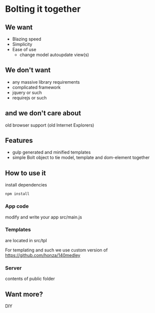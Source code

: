 

# Bolting it together

## We want

* Blazing speed
* Simplicity
* Ease of use
    * change model autoupdate view(s)

## We don't want

* any massive library requirements
* complicated framework
* jquery or such
* requirejs or such
 
## and we don't care about

 old browser support (old Internet Explorers)

## Features

* gulp generated and minified templates
* simple Bolt object to tie model, template and dom-element together

## How to use it

install dependencies

    npm install

### App code

modify and write your app src/main.js

### Templates

are located in src/tpl

For templating and such we use custom version of 
https://github.com/honza/140medley
    
### Server

contents of public folder

## Want more?

DIY
